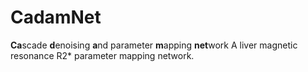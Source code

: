 # CadamNet
**Ca**scade **d**enoising **a**nd parameter **m**apping **net**work
A liver magnetic resonance R2* parameter mapping network.
